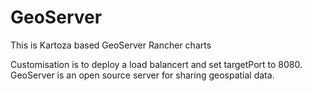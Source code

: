 # GeoServer

This is Kartoza based GeoServer Rancher charts

Customisation is to deploy a load balancert and set targetPort to 8080.
GeoServer is an open source server for sharing geospatial data.

